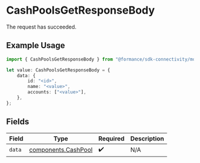 # CashPoolsGetResponseBody

The request has succeeded.

## Example Usage

```typescript
import { CashPoolsGetResponseBody } from "@formance/sdk-connectivity/models/operations";

let value: CashPoolsGetResponseBody = {
    data: {
        id: "<id>",
        name: "<value>",
        accounts: ["<value>"],
    },
};
```

## Fields

| Field                                                      | Type                                                       | Required                                                   | Description                                                |
| ---------------------------------------------------------- | ---------------------------------------------------------- | ---------------------------------------------------------- | ---------------------------------------------------------- |
| `data`                                                     | [components.CashPool](../../models/components/cashpool.md) | :heavy_check_mark:                                         | N/A                                                        |